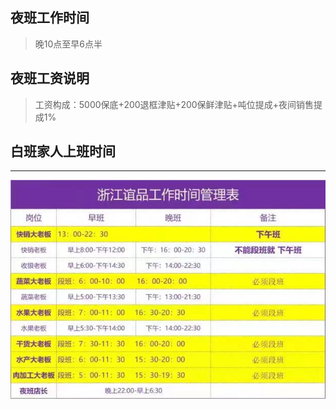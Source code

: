 ## 夜班工作时间

> 晚10点至早6点半

## 夜班工资说明

> 工资构成：5000保底+200退框津贴+200保鲜津贴+吨位提成+夜间销售提成1%

## 白班家人上班时间

----

![](../../resources/pic/common/其他家人上班时间.jpeg)
